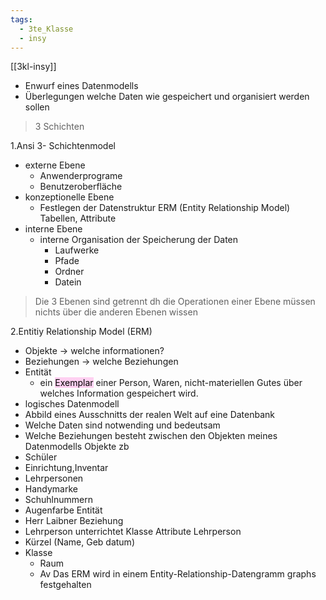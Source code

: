 ```yaml
---
tags:
  - 3te_Klasse
  - insy
---
```

[[3kl-insy]]
- Enwurf eines Datenmodells
- Überlegungen welche Daten wie gespeichert und organisiert werden sollen 

> 3 Schichten 

1.Ansi 3- Schichtenmodel

- externe Ebene
	- Anwenderprograme
	- Benutzeroberfläche
- konzeptionelle Ebene 
	- Festlegen der Datenstruktur ERM (Entity Relationship Model) Tabellen, Attribute
- interne Ebene 
	- interne Organisation der Speicherung der Daten 
		- Laufwerke
		- Pfade
		- Ordner
		- Datein

> Die 3 Ebenen sind getrennt dh die Operationen einer Ebene müssen nichts über die anderen Ebenen wissen

2.Entitiy Relationship Model (ERM)
- Objekte → welche informationen?
- Beziehungen → welche Beziehungen
- Entität 
	- ein <mark style="background: #FFB8EBA6;">Exemplar</mark> einer Person, Waren, nicht-materiellen Gutes über welches Information gespeichert wird.
- logisches Datenmodell 
- Abbild eines Ausschnitts der realen Welt auf eine Datenbank 
- Welche Daten sind notwending und bedeutsam
- Welche Beziehungen besteht zwischen den Objekten meines Datenmodells
Objekte zb
- Schüler
- Einrichtung,Inventar
- Lehrpersonen 
- Handymarke
- Schuhlnummern
- Augenfarbe
Entität
- Herr Laibner 
Beziehung 
- Lehrperson unterrichtet Klasse 
Attribute Lehrperson
- Kürzel (Name, Geb datum)
- Klasse 
	- Raum 
	- Av
Das ERM wird in einem Entity-Relationship-Datengramm graphs festgehalten